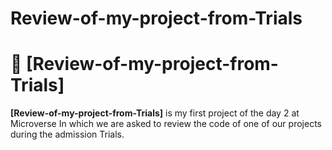 # Review-of-my-project-from-Trials

# 📖 [Review-of-my-project-from-Trials] <a name="about-project"></a>

**[Review-of-my-project-from-Trials]** is my first project of the day 2 at Microverse In which we are asked to review the code of one of our projects during the admission Trials.
